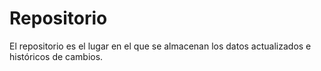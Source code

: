 # Repositorio

El repositorio es el lugar en el que se almacenan los datos actualizados e históricos de cambios.
